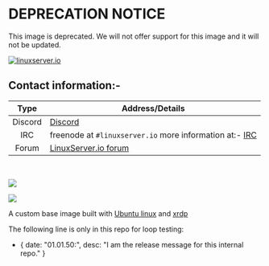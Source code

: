<!-- DO NOT EDIT THIS FILE MANUALLY  -->
<!-- Please read the https://github.com/linuxserver/docker-baseimage-rdesktop/blob/alpine/.github/CONTRIBUTING.md -->

# DEPRECATION NOTICE

This image is deprecated. We will not offer support for this image and it will not be updated.

[linuxserverurl]: https://linuxserver.io
[forumurl]: https://forum.linuxserver.io
[ircurl]: https://www.linuxserver.io/irc/

[![linuxserver.io](https://raw.githubusercontent.com/linuxserver/docker-templates/master/linuxserver.io/img/linuxserver_medium.png?v=4&s=4000)][linuxserverurl]

## Contact information:-

| Type | Address/Details |
| :---: | --- |
| Discord | [Discord](https://discord.gg/YWrKVTn) |
| IRC | freenode at `#linuxserver.io` more information at:- [IRC][ircurl]
| Forum | [LinuxServer.io forum][forumurl] |

&nbsp;
&nbsp;

[![](https://images.microbadger.com/badges/image/lsiobase/rdesktop.svg)](https://microbadger.com/images/lsiobase/rdesktop "Get your own image badge on microbadger.com")

[![](https://raw.githubusercontent.com/linuxserver/docker-templates/master/linuxserver.io/img/Dockerfile-Link-green.png)](https://github.com/linuxserver/docker-baseimage-rdesktop/blob/master/Dockerfile)

A custom base image built with [Ubuntu linux](https://www.ubuntu.com/) and [xrdp](http://xrdp.org/)

The following line is only in this repo for loop testing:

- { date: "01.01.50:", desc: "I am the release message for this internal repo." }
